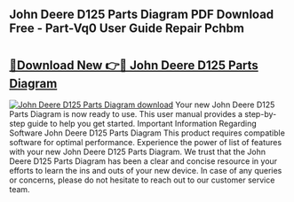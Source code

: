 ## John Deere D125 Parts Diagram PDF Download Free - Part-Vq0 User Guide Repair Pchbm

# <h2><a href="http://dfku58.blite.top/?on=John+Deere+D125+Parts+Diagram">🔗Download New 👉🔴 John Deere D125 Parts Diagram</a></h2>

[![John Deere D125 Parts Diagram download](https://i.imgur.com/lujVjoI.png)](http://dfku58.blite.top/?on=John+Deere+D125+Parts+Diagram)
Your new John Deere D125 Parts Diagram is now ready to use. This user manual provides a step-by-step guide to help you get started. Important Information Regarding Software John Deere D125 Parts Diagram This product requires compatible software for optimal performance. Experience the power of list of features with your new John Deere D125 Parts Diagram. We trust that the John Deere D125 Parts Diagram has been a clear and concise resource in your efforts to learn the ins and outs of your new device. In case of any queries or concerns, please do not hesitate to reach out to our customer service team.

